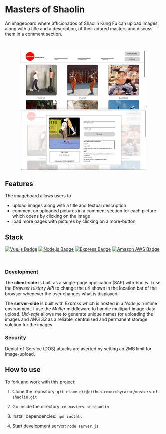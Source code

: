# Masters of Shaolin

An imageboard where afficionados of Shaolin Kung Fu can upload images, along with a title and a description, of their adored masters and discuss them in a comment section.

</br>

<p align="center">
<img src="/readme-material/landing-page.png" width="400"  alt="Landing page">
´<img src="/readme-material/modal.png" width="400" alt="Comment section">
</p>

## Features

The imageboard allows users to

-   upload images along with a title and textual description
-   comment on uploaded pictures in a comment section for each picture which opens by clicking on the image
-   load more pages with pictures by clicking on a more-button

## Stack

[![Vue.js Badge](https://img.shields.io/badge/-Vue.js-4FC08D?style=for-the-badge&labelColor=302d2d&logo=vue.js&logoColor=4FC08D)](#)
[![Node.js Badge](https://img.shields.io/badge/-Node.js-3C873A?style=for-the-badge&labelColor=302d2d&logo=node.js&logoColor=3C873A)](#)
[![Express Badge](https://img.shields.io/badge/-Express-000000?style=for-the-badge&labelColor=f7efef&logo=express&logoColor=000000)](#)
[![Amazon AWS Badge](https://img.shields.io/badge/-Amazon%20AWS-232F3E?style=for-the-badge&labelColor=white&logo=amazon%20aws&logoColor=232F3E)](#)

</br>

### Development

The **client-side** is built as a single-page application (SAP) with _Vue.js_. I use the _Browser History API_ to change the url shown in the location bar of the browser whenever the user changes what is displayed.

The **server-side** is built with _Express_ which is hosted in a _Node.js_ runtime environment. I use the _Multer_ middleware to handle multipart image-data upload. _Uid-safe_ allows me to generate unique names for uploading the images and _AWS S3_ as a reliable, centralised and permanent storage solution for the images.

### Security
Denial-of-Service (DOS) attacks are averted by setting an 2MB limit for image-upload.

## How to use

To fork and work with this project:

1. Clone the repository: `git clone git@github.com:rubyrazor/masters-of-shaolin.git`

2. Go inside the directory: `cd masters-of-shaolin`

3. Install dependencies: `npm install`

4. Start development server: `node server.js`